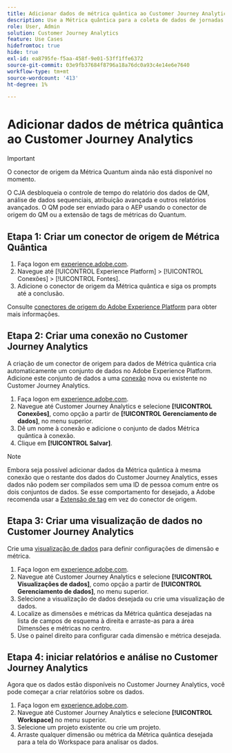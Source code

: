 ```yaml
---
title: Adicionar dados de métrica quântica ao Customer Journey Analytics
description: Use a Métrica quântica para a coleta de dados de jornadas e comportamentos do usuário e, em seguida, habilite o CJA a partir desses dados coletados para obter insights mais avançados.
role: User, Admin
solution: Customer Journey Analytics
feature: Use Cases
hidefromtoc: true
hide: true
exl-id: ea8795fe-f5aa-458f-9e01-53ff1ffe6372
source-git-commit: 03e9fb37684f8796a18a76dc0a93c4e14e6e7640
workflow-type: tm+mt
source-wordcount: '413'
ht-degree: 1%

---
```


# Adicionar dados de métrica quântica ao Customer Journey Analytics

>[!IMPORTANT]
>
>O conector de origem da Métrica Quantum ainda não está disponível no momento.

O CJA desbloqueia o controle de tempo do relatório dos dados de QM, análise de dados sequenciais, atribuição avançada e outros relatórios avançados.  O QM pode ser enviado para o AEP usando o conector de origem do QM ou a extensão de tags de métricas do Quantum.

## Etapa 1: Criar um conector de origem de Métrica Quântica

1. Faça logon em [experience.adobe.com](https://experience.adobe.com).
1. Navegue até [!UICONTROL Experience Platform] > [!UICONTROL Conexões] > [!UICONTROL Fontes].
1. Adicione o conector de origem da Métrica quântica e siga os prompts até a conclusão.

Consulte [conectores de origem do Adobe Experience Platform](https://experienceleague.adobe.com/en/docs/experience-platform/sources/home) para obter mais informações.

## Etapa 2: Criar uma conexão no Customer Journey Analytics

A criação de um conector de origem para dados de Métrica quântica cria automaticamente um conjunto de dados no Adobe Experience Platform. Adicione este conjunto de dados a uma [conexão](/help/connections/overview.md) nova ou existente no Customer Journey Analytics.

1. Faça logon em [experience.adobe.com](https://experience.adobe.com).
1. Navegue até Customer Journey Analytics e selecione **[!UICONTROL Conexões]**, como opção a partir de **[!UICONTROL Gerenciamento de dados]**, no menu superior.
1. Dê um nome à conexão e adicione o conjunto de dados Métrica quântica à conexão.
1. Clique em **[!UICONTROL Salvar]**.

>[!NOTE]
>Embora seja possível adicionar dados da Métrica quântica à mesma conexão que o restante dos dados do Customer Journey Analytics, esses dados não podem ser compilados sem uma ID de pessoa comum entre os dois conjuntos de dados. Se esse comportamento for desejado, a Adobe recomenda usar a [Extensão de tag](https://experienceleague.adobe.com/en/docs/experience-platform/destinations/catalog/analytics/quantum-metric) em vez do conector de origem.

## Etapa 3: Criar uma visualização de dados no Customer Journey Analytics

Crie uma [visualização de dados](/help/data-views/data-views.md) para definir configurações de dimensão e métrica.

1. Faça logon em [experience.adobe.com](https://experience.adobe.com).
1. Navegue até Customer Journey Analytics e selecione **[!UICONTROL Visualizações de dados]**, como opção a partir de **[!UICONTROL Gerenciamento de dados]**, no menu superior.
1. Selecione a visualização de dados desejada ou crie uma visualização de dados.
1. Localize as dimensões e métricas da Métrica quântica desejadas na lista de campos de esquema à direita e arraste-as para a área Dimensões e métricas no centro.
1. Use o painel direito para configurar cada dimensão e métrica desejada.

## Etapa 4: iniciar relatórios e análise no Customer Journey Analytics

Agora que os dados estão disponíveis no Customer Journey Analytics, você pode começar a criar relatórios sobre os dados.

1. Faça logon em [experience.adobe.com](https://experience.adobe.com).
1. Navegue até Customer Journey Analytics e selecione **[!UICONTROL Workspace]** no menu superior.
1. Selecione um projeto existente ou crie um projeto.
1. Arraste qualquer dimensão ou métrica da Métrica quântica desejada para a tela do Workspace para analisar os dados.
